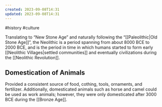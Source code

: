 ```yaml
---
created: 2023-09-08T14:31
updated: 2023-09-08T14:31
---
```

#history #culture 

Translating to “New Stone Age” and naturally following the “[[Paleolithic|Old Stone Age]]”, the Neolithic is a period spanning from about 8000 BCE to 2000 BCE, and is the period in time in which humans started to form early [[Neolithic Villages|settled communities]] and eventually civilizations during the [[Neolithic Revolution]].

## Domestication of Animals
Provided a consistent source of food, cothing, tools, ornaments, and fertilizer. Additionally, domesticated animals such as horse and camel could be used as work animals; however, they were only domesticated after 3000 BCE during the [[Bronze Age]].